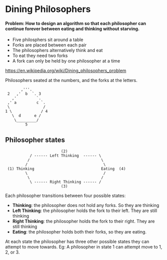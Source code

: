 # Dining Philosophers
#### Problem: How to design an algorithm so that each philosopher can continue forever between eating and thinking without starving.
- Five philosphers sit around a table
- Forks are placed between each pair
- The philosophers alternatively think and eat
- To eat they need two forks
- A fork can only be held by one philosopher at a time



https://en.wikipedia.org/wiki/Dining_philosophers_problem

Philosophers seated at the numbers, and the forks at the letters.
             
           ,'''.
     2   ,'  b  `. 3
       ,'         `.
     ,' a         c `.
     \               /
    1 \             / 4
       \  d      e /
        \_________/
             5



## Philosopher states

                             (2)
               / ------ Left Thinking  ------ \  
              /                                \
             /                                  \
     (1) Thinking                              Eating  (4)
             \                                  /
              \                                /
               \ ------ Right Thinking ------ /
                             (3)
               
               
               
Each philosopher transitions between four possible states:
- **Thinking**: the philosopher does not hold any forks. So they are thinking
- **Left Thinking**: the philosopher holds the fork to their left. They are still thinking
- **Right Thinking**: the philosopher holds the fork to their right. They are still thinking
- **Eating**: the philosopher holds both their forks, so they are eating.

At each state the philosopher has three other possible states they can attempt to move towards.
Eg: A philosopher in state 1 can attempt move to 1, 2, or 3. 
